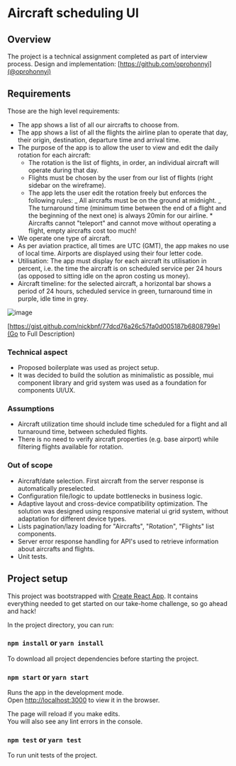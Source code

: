 # Aircraft scheduling UI

## Overview

The project is a technical assignment completed as part of interview process.
Design and implementation: [https://github.com/oprohonnyi](@oprohonnyi)

## Requirements

Those are the high level requirements:

- The app shows a list of all our aircrafts to choose from.
- The app shows a list of all the flights the airline plan to operate that day, their origin, destination, departure time and arrival time.
- The purpose of the app is to allow the user to view and edit the daily rotation for each aircraft:
  - The rotation is the list of flights, in order, an individual aircraft will operate during that day.
  - Flights must be chosen by the user from our list of flights (right sidebar on the wireframe).
  - The app lets the user edit the rotation freely but enforces the following rules:
    _ All aircrafts must be on the ground at midnight.
    _ The turnaround time (minimum time between the end of a flight and the beginning of the next one) is always 20min for our airline. \* Aircrafts cannot "teleport" and cannot move without operating a flight, empty aircrafts cost too much!
- We operate one type of aircraft.
- As per aviation practice, all times are UTC (GMT), the app makes no use of local time. Airports are displayed using their four letter code.
- Utilisation: The app must display for each aircraft its utilisation in percent, i.e. the time the aircraft is on scheduled service per 24 hours (as opposed to sitting idle on the apron costing us money).
- Aircraft timeline: for the selected aircraft, a horizontal bar shows a period of 24 hours, scheduled service in green, turnaround time in purple, idle time in grey.

![image](https://user-images.githubusercontent.com/152380/51271642-fc120c80-19bf-11e9-8d08-468588aa6635.png)

[https://gist.github.com/nickbnf/77dcd76a26c57fa0d005187b6808799e](Go to Full Description)

### Technical aspect

- Proposed boilerplate was used as project setup.
- It was decided to build the solution as minimalistic as possible, mui component library and grid system was used as a foundation for components UI/UX.

### Assumptions

- Aircraft utilization time should include time scheduled for a flight and all turnaround time, between scheduled flights.
- There is no need to verify aircraft properties (e.g. base airport) while filtering flights available for rotation.

### Out of scope

- Aircraft/date selection. First aircraft from the server response is automatically preselected.
- Configuration file/logic to update bottlenecks in business logic.
- Adaptive layout and cross-device compatibility optimization. The solution was designed using responsive material ui grid system, without adaptation for different device types.
- Lists pagination/lazy loading for "Aircrafts", "Rotation", "Flights" list components.
- Server error response handling for API's used to retrieve information about aircrafts and flights.
- Unit tests.

## Project setup

This project was bootstrapped with [Create React App](https://github.com/facebook/create-react-app).
It contains everything needed to get started on our take-home challenge, so go
ahead and hack!

In the project directory, you can run:

### `npm install` or `yarn install`

To download all project dependencies before starting the project.

### `npm start` or `yarn start`

Runs the app in the development mode.<br>
Open [http://localhost:3000](http://localhost:3000) to view it in the browser.

The page will reload if you make edits.<br>
You will also see any lint errors in the console.

### `npm test` or `yarn test`

To run unit tests of the project.
